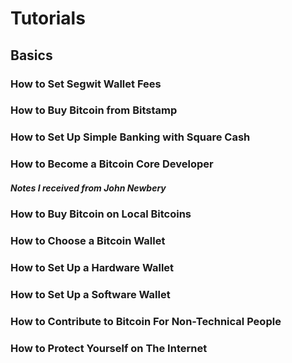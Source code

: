 # Tutorials

## Basics

### How to Set Segwit Wallet Fees
### How to Buy Bitcoin from Bitstamp
### How to Set Up Simple Banking with Square Cash
### How to Become a Bitcoin Core Developer
##### Notes I received from John Newbery
### How to Buy Bitcoin on Local Bitcoins
### How to Choose a Bitcoin Wallet
### How to Set Up a Hardware Wallet
### How to Set Up a Software Wallet
### How to Contribute to Bitcoin For Non-Technical People
### How to Protect Yourself on The Internet
